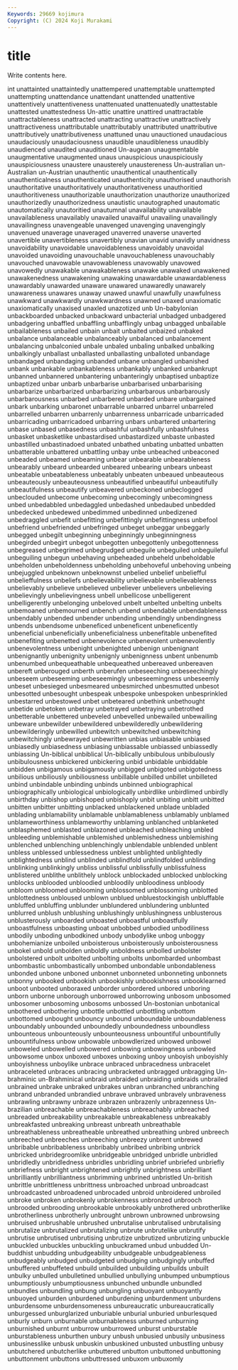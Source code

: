 ```yaml
---
Keywords: 29669 kojimura
Copyright: (C) 2024 Koji Murakami
---
```


# title

Write contents here.



int unattainted unattaintedly unattempered
unattemptable unattempted unattempting unattendance unattendant unattended unattentive unattentively unattentiveness unattenuated
unattenuatedly unattestable unattested unattestedness Un-attic unattire unattired unattractable unattractableness unattracted
unattracting unattractive unattractively unattractiveness unattributable unattributably unattributed unattributive unattributively unattributiveness
unattuned unau unauctioned unaudacious unaudaciously unaudaciousness unaudible unaudibleness unaudibly unaudienced
unaudited unauditioned Un-augean unaugmentable unaugmentative unaugmented unaus unauspicious unauspiciously unauspiciousness
unaustere unausterely unaustereness Un-australian un-Australian un-Austrian unauthentic unauthentical unauthentically unauthenticalness
unauthenticated unauthenticity unauthorised unauthorish unauthoritative unauthoritatively unauthoritativeness unauthoritied unauthoritiveness unauthorizable
unauthorization unauthorize unauthorized unauthorizedly unauthorizedness unautistic unautographed unautomatic unautomatically unautoritied
unautumnal unavailability unavailable unavailableness unavailably unavailed unavailful unavailing unavailingly unavailingness
unavengeable unavenged unavenging unavengingly unavenued unaverage unaveraged unaverred unaverse unaverted
unavertible unavertibleness unavertibly unavian unavid unavidly unavidness unavoidability unavoidable unavoidableness
unavoidably unavoidal unavoided unavoiding unavouchable unavouchableness unavouchably unavouched unavowable unavowableness
unavowably unavowed unavowedly unawakable unawakableness unawake unawaked unawakened unawakenedness unawakening
unawaking unawardable unawardableness unawardably unawarded unaware unawared unawaredly unawarely unawareness
unawares unaway unawed unawful unawfully unawfulness unawkward unawkwardly unawkwardness unawned
unaxed unaxiomatic unaxiomatically unaxised unaxled unazotized unb Un-babylonian unbackboarded unbacked
unbackward unbacterial unbadged unbadgered unbadgering unbaffled unbaffling unbafflingly unbag unbagged
unbailable unbailableness unbailed unbain unbait unbaited unbaized unbaked unbalance unbalanceable
unbalanceably unbalanced unbalancement unbalancing unbalconied unbale unbaled unbaling unbalked unbalking
unbalkingly unballast unballasted unballasting unballoted unbandage unbandaged unbandaging unbanded unbane
unbangled unbanished unbank unbankable unbankableness unbankably unbanked unbankrupt unbanned unbannered
unbantering unbanteringly unbaptised unbaptize unbaptized unbar unbarb unbarbarise unbarbarised unbarbarising
unbarbarize unbarbarized unbarbarizing unbarbarous unbarbarously unbarbarousness unbarbed unbarbered unbarded unbare
unbargained unbark unbarking unbaronet unbarrable unbarred unbarrel unbarreled unbarrelled unbarren
unbarrenly unbarrenness unbarricade unbarricaded unbarricading unbarricadoed unbarring unbars unbartered unbartering
unbase unbased unbasedness unbashful unbashfully unbashfulness unbasket unbasketlike unbastardised unbastardized
unbaste unbasted unbastilled unbastinadoed unbated unbathed unbating unbatted unbatten unbatterable
unbattered unbattling unbay unbe unbeached unbeaconed unbeaded unbeamed unbeaming unbear
unbearable unbearableness unbearably unbeard unbearded unbeared unbearing unbears unbeast unbeatable
unbeatableness unbeatably unbeaten unbeaued unbeauteous unbeauteously unbeauteousness unbeautified unbeautiful unbeautifully
unbeautifulness unbeautify unbeavered unbeckoned unbeclogged unbeclouded unbecome unbecoming unbecomingly unbecomingness
unbed unbedabbled unbedaggled unbedashed unbedaubed unbedded unbedecked unbedewed unbedimmed unbedinned
unbedizened unbedraggled unbefit unbefitting unbefittingly unbefittingness unbefool unbefriend unbefriended unbefringed
unbeget unbeggar unbeggarly unbegged unbegilt unbeginning unbeginningly unbeginningness unbegirded unbegirt
unbegot unbegotten unbegottenly unbegottenness unbegreased unbegrimed unbegrudged unbeguile unbeguiled unbeguileful
unbeguiling unbegun unbehaving unbeheaded unbeheld unbeholdable unbeholden unbeholdenness unbeholding unbehoveful
unbehoving unbeing unbejuggled unbeknown unbeknownst unbelied unbelief unbeliefful unbelieffulness unbeliefs
unbelievability unbelievable unbelievableness unbelievably unbelieve unbelieved unbeliever unbelievers unbelieving unbelievingly
unbelievingness unbell unbellicose unbelligerent unbelligerently unbelonging unbeloved unbelt unbelted unbelting
unbelts unbemoaned unbemourned unbench unbend unbendable unbendableness unbendably unbended unbender
unbending unbendingly unbendingness unbends unbendsome unbeneficed unbeneficent unbeneficently unbeneficial unbeneficially
unbeneficialness unbenefitable unbenefited unbenefiting unbenetted unbenevolence unbenevolent unbenevolently unbenevolentness unbenight
unbenighted unbenign unbenignant unbenignantly unbenignity unbenignly unbenignness unbent unbenumb unbenumbed
unbequeathable unbequeathed unbereaved unbereaven unbereft unberouged unberth unberufen unbeseeching unbeseechingly
unbeseem unbeseeming unbeseemingly unbeseemingness unbeseemly unbeset unbesieged unbesmeared unbesmirched unbesmutted
unbesot unbesotted unbesought unbespeak unbespoke unbespoken unbesprinkled unbestarred unbestowed unbet
unbeteared unbethink unbethought unbetide unbetoken unbetray unbetrayed unbetraying unbetrothed unbetterable
unbettered unbeveled unbevelled unbewailed unbewailing unbeware unbewilder unbewildered unbewilderedly unbewildering
unbewilderingly unbewilled unbewitch unbewitched unbewitching unbewitchingly unbewrayed unbewritten unbias unbiasable
unbiased unbiasedly unbiasedness unbiasing unbiassable unbiassed unbiassedly unbiassing Un-biblical unbiblical
Un-biblically unbibulous unbibulously unbibulousness unbickered unbickering unbid unbidable unbiddable unbidden
unbigamous unbigamously unbigged unbigoted unbigotedness unbilious unbiliously unbiliousness unbillable unbilled
unbillet unbilleted unbind unbindable unbinding unbinds unbinned unbiographical unbiographically unbiological
unbiologically unbirdlike unbirdlimed unbirdly unbirthday unbishop unbishoped unbishoply unbit unbiting
unbitt unbitted unbitten unbitter unbitting unblacked unblackened unblade unbladed unblading
unblamability unblamable unblamableness unblamably unblamed unblameworthiness unblameworthy unblaming unblanched unblanketed
unblasphemed unblasted unblazoned unbleached unbleaching unbled unbleeding unblemishable unblemished unblemishedness
unblemishing unblenched unblenching unblenchingly unblendable unblended unblent unbless unblessed unblessedness
unblest unblighted unblightedly unblightedness unblind unblinded unblindfold unblindfolded unblinding unblinking
unblinkingly unbliss unblissful unblissfully unblissfulness unblistered unblithe unblithely unblock unblockaded
unblocked unblocking unblocks unblooded unbloodied unbloodily unbloodiness unbloody unbloom unbloomed
unblooming unblossomed unblossoming unblotted unblottedness unbloused unblown unblued unbluestockingish unbluffable
unbluffed unbluffing unblunder unblundered unblundering unblunted unblurred unblush unblushing unblushingly
unblushingness unblusterous unblusterously unboarded unboasted unboastful unboastfully unboastfulness unboasting unboat
unbobbed unbodied unbodiliness unbodily unboding unbodkined unbody unbodylike unbog unboggy
unbohemianize unboiled unboisterous unboisterously unboisterousness unbokel unbold unbolden unboldly unboldness
unbolled unbolster unbolstered unbolt unbolted unbolting unbolts unbombarded unbombast unbombastic
unbombastically unbombed unbondable unbondableness unbonded unbone unboned unbonnet unbonneted unbonneting
unbonnets unbonny unbooked unbookish unbookishly unbookishness unbooklearned unboot unbooted unboraxed
unborder unbordered unbored unboring unborn unborne unborough unborrowed unborrowing unbosom
unbosomed unbosomer unbosoming unbosoms unbossed Un-bostonian unbotanical unbothered unbothering unbottle
unbottled unbottling unbottom unbottomed unbought unbouncy unbound unboundable unboundableness unboundably
unbounded unboundedly unboundedness unboundless unbounteous unbounteously unbounteousness unbountiful unbountifully unbountifulness
unbow unbowable unbowdlerized unbowed unbowel unboweled unbowelled unbowered unbowing unbowingness
unbowled unbowsome unbox unboxed unboxes unboxing unboy unboyish unboyishly unboyishness
unboylike unbrace unbraced unbracedness unbracelet unbraceleted unbraces unbracing unbracketed unbragged
unbragging Un-brahminic un-Brahminical unbraid unbraided unbraiding unbraids unbrailed unbrained unbrake
unbraked unbrakes unbran unbranched unbranching unbrand unbranded unbrandied unbrave unbraved
unbravely unbraveness unbrawling unbrawny unbraze unbrazen unbrazenly unbrazenness Un-brazilian unbreachable
unbreachableness unbreachably unbreached unbreaded unbreakability unbreakable unbreakableness unbreakably unbreakfasted unbreaking
unbreast unbreath unbreathable unbreathableness unbreatheable unbreathed unbreathing unbred unbreech unbreeched
unbreeches unbreeching unbreezy unbrent unbrewed unbribable unbribableness unbribably unbribed unbribing
unbrick unbricked unbridegroomlike unbridgeable unbridged unbridle unbridled unbridledly unbridledness unbridles
unbridling unbrief unbriefed unbriefly unbriefness unbright unbrightened unbrightly unbrightness unbrilliant
unbrilliantly unbrilliantness unbrimming unbrined unbristled Un-british unbrittle unbrittleness unbrittness unbroached
unbroad unbroadcast unbroadcasted unbroadened unbrocaded unbroid unbroidered unbroiled unbroke unbroken
unbrokenly unbrokenness unbronzed unbrooch unbrooded unbrooding unbrookable unbrookably unbrothered unbrotherlike
unbrotherliness unbrotherly unbrought unbrown unbrowned unbrowsing unbruised unbrushable unbrushed unbrutalise
unbrutalised unbrutalising unbrutalize unbrutalized unbrutalizing unbrute unbrutelike unbrutify unbrutise unbrutised
unbrutising unbrutize unbrutized unbrutizing unbuckle unbuckled unbuckles unbuckling unbuckramed unbud
unbudded Un-buddhist unbudding unbudgeability unbudgeable unbudgeableness unbudgeably unbudged unbudgeted unbudging
unbudgingly unbuffed unbuffered unbuffeted unbuild unbuilded unbuilding unbuilds unbuilt unbulky
unbulled unbulletined unbullied unbullying unbumped unbumptious unbumptiously unbumptiousness unbunched unbundle
unbundled unbundles unbundling unbung unbungling unbuoyant unbuoyantly unbuoyed unburden unburdened
unburdening unburdenment unburdens unburdensome unburdensomeness unbureaucratic unbureaucratically unburgessed unburglarized unburiable
unburial unburied unburlesqued unburly unburn unburnable unburnableness unburned unburning unburnished
unburnt unburrow unburrowed unburst unburstable unburstableness unburthen unbury unbush unbusied
unbusily unbusiness unbusinesslike unbusk unbuskin unbuskined unbusted unbustling unbusy unbutchered
unbutcherlike unbuttered unbutton unbuttoned unbuttoning unbuttonment unbuttons unbuttressed unbuxom unbuxomly
